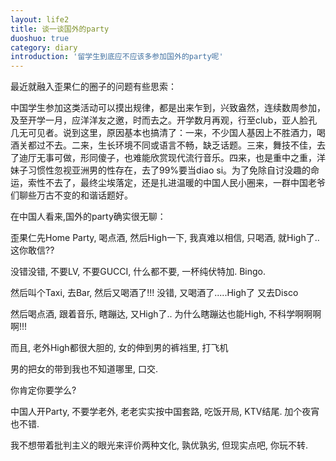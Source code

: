 ```yaml
---
layout: life2
title: 谈一谈国外的party
duoshuo: true
category: diary
introduction: '留学生到底应不应该多参加国外的party呢'
---
```

最近就融入歪果仁的圈子的问题有些思索：

中国学生参加这类活动可以摸出规律，都是出来乍到，兴致盎然，连续数周参加，及至开学一月，应洋洋友之邀，时而去之。开学数月再观，行至club，亚人脸孔几无可见者。说到这里，原因基本也搞清了：一来，不少国人基因上不胜酒力，喝酒关都过不去。二来，生长环境不同或语言不畅，缺乏话题。三来，舞技不佳，去了迪厅无事可做，形同傻子，也难能欣赏现代流行音乐。四来，也是重中之重，洋妹子习惯性忽视亚洲男的性存在，去了99%要当diao si。为了免除自讨没趣的命运，索性不去了，最终尘埃落定，还是扎进温暖的中国人民小圈来，一群中国老爷们聊些万古不变的和谐话题好。

在中国人看来,国外的party确实很无聊：

歪果仁先Home Party, 喝点酒, 然后High一下, 我真难以相信, 只喝酒, 就High了.. 这你敢信?? 

没错没错, 不要LV, 不要GUCCI, 什么都不要, 一杯纯伏特加. Bingo.

然后叫个Taxi, 去Bar, 然后又喝酒了!!! 没错, 又喝酒了.....High了 又去Disco

然后喝点酒, 跟着音乐, 瞎蹦达, 又High了.. 为什么瞎蹦达也能High, 不科学啊啊啊啊!!!

而且, 老外High都很大胆的, 女的伸到男的裤裆里, 打飞机

男的把女的带到我也不知道哪里, 口交.

你肯定你要学么?

中国人开Party, 不要学老外, 老老实实按中国套路, 吃饭开局, KTV结尾. 加个夜宵也不错.

我不想带着批判主义的眼光来评价两种文化, 孰优孰劣, 但现实点吧, 你玩不转.